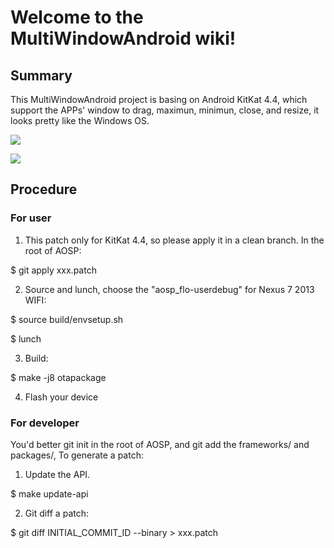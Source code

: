# Welcome to the MultiWindowAndroid wiki!
## Summary
This MultiWindowAndroid project is basing on Android KitKat 4.4, which support the APPs' window to drag, maximun, minimun, close, and resize, it looks pretty like the Windows OS.

![](http://img.my.csdn.net/uploads/201406/17/1403015500_1406.jpg)

![](http://img.my.csdn.net/uploads/201406/17/1403015499_8171.png)

## Procedure
### For user
1. This patch only for KitKat 4.4, so please apply it in a clean branch.
In the root of AOSP:

$ git apply xxx.patch

2. Source and lunch, choose the "aosp_flo-userdebug" for Nexus 7 2013 WIFI:

$ source build/envsetup.sh

$ lunch

3. Build:

$ make -j8 otapackage

4. Flash your device

### For developer
You'd better git init in the root of AOSP, and git add the frameworks/ and packages/, To generate a patch:

1. Update the API.

$ make update-api

2. Git diff a patch:

$ git diff INITIAL_COMMIT_ID --binary > xxx.patch 


